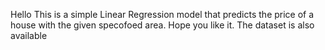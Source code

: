 Hello
This is a simple Linear Regression model that predicts the price of a house with the given specofoed area. Hope you like it. The dataset is also available
